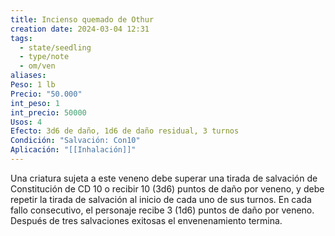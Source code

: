 ```yaml
---
title: Incienso quemado de Othur
creation date: 2024-03-04 12:31
tags:
  - state/seedling
  - type/note
  - om/ven
aliases: 
Peso: 1 lb
Precio: "50.000"
int_peso: 1
int_precio: 50000
Usos: 4
Efecto: 3d6 de daño, 1d6 de daño residual, 3 turnos
Condición: "Salvación: Con10"
Aplicación: "[[Inhalación]]"
---
```

Una criatura sujeta a este veneno debe superar una tirada de salvación de Constitución de CD 10 o recibir 10 (3d6) puntos de daño por veneno, y debe repetir la tirada de salvación al inicio de cada uno de sus turnos. En cada fallo consecutivo, el personaje recibe 3 (1d6) puntos de daño por veneno. Después de tres salvaciones exitosas el envenenamiento termina.

